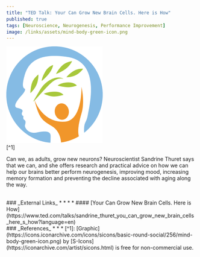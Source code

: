 ```yaml
---
title: "TED Talk: Your Can Grow New Brain Cells. Here is How"
published: true
tags: [Neuroscience, Neurogenesis, Performance Improvement]
image: /links/assets/mind-body-green-icon.png
---
```


![](/links/assets/mind-body-green-icon.png)
<br>
[^1]

Can we, as adults, grow new neurons? Neuroscientist Sandrine Thuret says that we can, and she offers research and practical advice on how we can help our brains better perform neurogenesis, improving mood, increasing memory formation and preventing the decline associated with aging along the way.

<br>
### _External Links_
* * *
* #### [Your Can Grow New Brain Cells. Here is How](https://www.ted.com/talks/sandrine_thuret_you_can_grow_new_brain_cells_here_s_how?language=en)

<br>
### _References_
* * *
[^1]: [Graphic](https://icons.iconarchive.com/icons/sicons/basic-round-social/256/mind-body-green-icon.png) by [S-Icons](https://iconarchive.com/artist/sicons.html) is free for non-commercial use.
